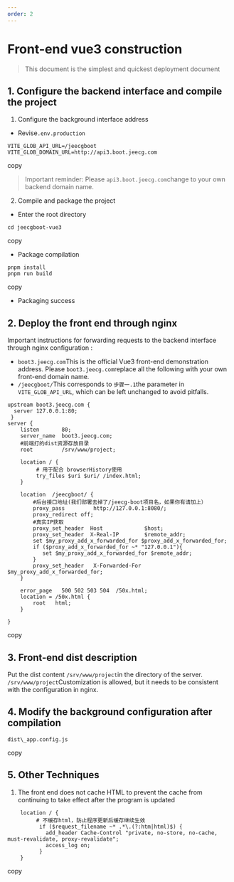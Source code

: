 ```yaml
---
order: 2
---
```


# Front-end vue3 construction

> This document is the simplest and quickest deployment document

## 1\. Configure the backend interface and compile the project

1.  Configure the background interface address

- Revise`.env.production`

```
VITE_GLOB_API_URL=/jeecgboot
VITE_GLOB_DOMAIN_URL=http://api3.boot.jeecg.com
```

copy

> Important reminder: Please `api3.boot.jeecg.com`change to your own backend domain name.

2.  Compile and package the project

- Enter the root directory

```
cd jeecgboot-vue3
```

copy

- Package compilation

```
pnpm install
pnpm run build
```

copy

- Packaging success

## 2\. Deploy the front end through nginx

Important instructions for forwarding requests to the backend interface through nginx configuration :

- `boot3.jeecg.com`This is the official Vue3 front-end demonstration address. Please `boot3.jeecg.com`replace all the following with your own front-end domain name.
- `/jeecgboot/`This corresponds to `步骤一.1`the parameter in `VITE_GLOB_API_URL`, which can be left unchanged to avoid pitfalls.

```
upstream boot3.jeecg.com {
  server 127.0.0.1:80;
 }
server {
    listen       80;
    server_name  boot3.jeecg.com;
    #前端打的dist资源存放目录
    root		 /srv/www/project;

    location / {
         # 用于配合 browserHistory使用
		 try_files $uri $uri/ /index.html;
    }

	location  /jeecgboot/ {
		#后台接口地址(我们部署去掉了/jeecg-boot项目名，如果你有请加上）
		proxy_pass         http://127.0.0.1:8080/;
		proxy_redirect off;
		#真实IP获取
		proxy_set_header  Host             $host;
		proxy_set_header  X-Real-IP        $remote_addr;
		set $my_proxy_add_x_forwarded_for $proxy_add_x_forwarded_for;
		if ($proxy_add_x_forwarded_for ~* "127.0.0.1"){
		   set $my_proxy_add_x_forwarded_for $remote_addr;
		}
		proxy_set_header   X-Forwarded-For $my_proxy_add_x_forwarded_for;
    }

    error_page   500 502 503 504  /50x.html;
    location = /50x.html {
        root   html;
    }

}
```

copy

## 3\. Front-end dist description

Put the dist content `/srv/www/project`in the directory of the server.  
`/srv/www/project`Customization is allowed, but it needs to be consistent with the configuration in nginx.

## 4\. Modify the background configuration after compilation

```
dist\_app.config.js
```

copy

## 5\. Other Techniques

1.  The front end does not cache HTML to prevent the cache from continuing to take effect after the program is updated

```
    location / {
         # 不缓存html，防止程序更新后缓存继续生效
          if ($request_filename ~* .*\.(?:htm|html)$) {
            add_header Cache-Control "private, no-store, no-cache, must-revalidate, proxy-revalidate";
            access_log on;
          }
    }
```

copy
